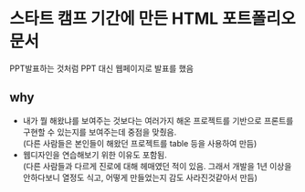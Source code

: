 # 스타트 캠프 기간에 만든 HTML 포트폴리오 문서  
PPT발표하는 것처럼 PPT 대신 웹페이지로 발표를 했음

## why  
* 내가 뭘 해왔냐를 보여주는 것보다는 여러가지 해온 프로젝트를 기반으로 프론트를 구현할 수 있는지를 보여주는데 중점을 맞췄음.  
  (다른 사람들은 본인들이 해왔던 프로젝트를 table 등을 사용하여 만듬)  
* 웹디자인을 연습해보기 위한 이유도 포함됨.  
  (다른 사람들과 다르게 진로에 대해 헤매였던 적이 있음. 그래서 개발을 1년 이상을 안하다보니 열정도 식고, 어떻게 만들었는지 감도 사라진것같아서 만듬)  
